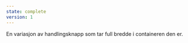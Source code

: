 ```yaml
---
state: complete
version: 1
---
```


En variasjon av handlingsknapp som tar full bredde i containeren den er.
